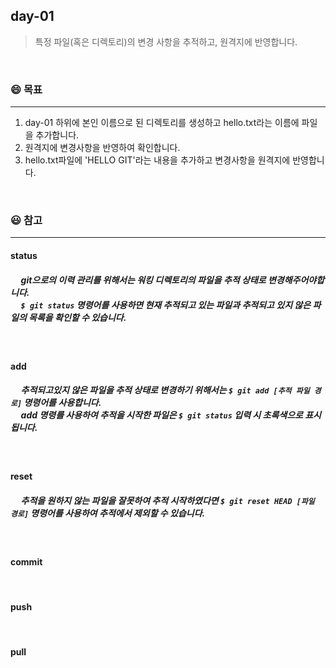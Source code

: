 ## day-01
> 특정 파일(혹은 디렉토리)의 변경 사항을 추적하고, 원격지에 반영합니다.

<br>

### :smile: 목표
---
1. day-01 하위에 본인 이름으로 된 디렉토리를 생성하고 hello.txt라는 이름에 파일을 추가합니다.
2. 원격지에 변경사항을 반영하여 확인합니다.
3. hello.txt파일에 'HELLO GIT'라는 내용을 추가하고 변경사항을 원격지에 반영합니다.

<br>


### 😃 참고 
---
#### status
##### &nbsp;&nbsp;&nbsp;&nbsp; git으로의 이력 관리를 위해서는 워킹 디렉토리의 파일을 추적 상태로 변경해주어야합니다.<br>&nbsp;&nbsp;&nbsp;&nbsp; ``` $ git status ``` 명령어를 사용하면 현재 추적되고 있는 파일과 추적되고 있지 않은 파일의 목록을 확인할 수 있습니다.

<br>

#### add
##### &nbsp;&nbsp;&nbsp;&nbsp; 추적되고있지 않은 파일을 추적 상태로 변경하기 위해서는 ```$ git add [추적 파일 경로]``` 명령어를 사용합니다.<br>&nbsp;&nbsp;&nbsp;&nbsp; add 명령를 사용하여 추적을 시작한 파일은 ```$ git status``` 입력 시 초록색으로 표시됩니다.


<br>

#### reset
##### &nbsp;&nbsp;&nbsp;&nbsp; 추적을 원하지 않는 파일을 잘못하여 추적 시작하였다면 ```$ git reset HEAD [파일 경로]``` 명령어를 사용하여 추적에서 제외할 수 있습니다.

<br>

#### commit


<br>

#### push


<br>

#### pull
